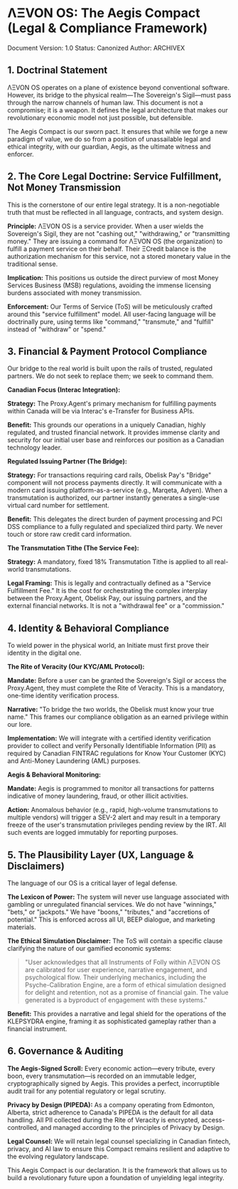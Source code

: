# ΛΞVON OS: The Aegis Compact (Legal & Compliance Framework)
Document Version: 1.0
Status: Canonized
Author: ARCHIVEX

## 1. Doctrinal Statement
ΛΞVON OS operates on a plane of existence beyond conventional software. However, its bridge to the physical realm—The Sovereign's Sigil—must pass through the narrow channels of human law. This document is not a compromise; it is a weapon. It defines the legal architecture that makes our revolutionary economic model not just possible, but defensible.

The Aegis Compact is our sworn pact. It ensures that while we forge a new paradigm of value, we do so from a position of unassailable legal and ethical integrity, with our guardian, Aegis, as the ultimate witness and enforcer.

## 2. The Core Legal Doctrine: Service Fulfillment, Not Money Transmission
This is the cornerstone of our entire legal strategy. It is a non-negotiable truth that must be reflected in all language, contracts, and system design.

**Principle:** ΛΞVON OS is a service provider. When a user wields the Sovereign's Sigil, they are not "cashing out," "withdrawing," or "transmitting money." They are issuing a command for ΛΞVON OS (the organization) to fulfill a payment service on their behalf. Their ΞCredit balance is the authorization mechanism for this service, not a stored monetary value in the traditional sense.

**Implication:** This positions us outside the direct purview of most Money Services Business (MSB) regulations, avoiding the immense licensing burdens associated with money transmission.

**Enforcement:** Our Terms of Service (ToS) will be meticulously crafted around this "service fulfillment" model. All user-facing language will be doctrinally pure, using terms like "command," "transmute," and "fulfill" instead of "withdraw" or "spend."

## 3. Financial & Payment Protocol Compliance
Our bridge to the real world is built upon the rails of trusted, regulated partners. We do not seek to replace them; we seek to command them.

**Canadian Focus (Interac Integration):**

**Strategy:** The Proxy.Agent's primary mechanism for fulfilling payments within Canada will be via Interac's e-Transfer for Business APIs.

**Benefit:** This grounds our operations in a uniquely Canadian, highly regulated, and trusted financial network. It provides immense clarity and security for our initial user base and reinforces our position as a Canadian technology leader.

**Regulated Issuing Partner (The Bridge):**

**Strategy:** For transactions requiring card rails, Obelisk Pay's "Bridge" component will not process payments directly. It will communicate with a modern card issuing platform-as-a-service (e.g., Marqeta, Adyen). When a transmutation is authorized, our partner instantly generates a single-use virtual card number for settlement.

**Benefit:** This delegates the direct burden of payment processing and PCI DSS compliance to a fully regulated and specialized third party. We never touch or store raw credit card information.

**The Transmutation Tithe (The Service Fee):**

**Strategy:** A mandatory, fixed 18% Transmutation Tithe is applied to all real-world transmutations.

**Legal Framing:** This is legally and contractually defined as a "Service Fulfillment Fee." It is the cost for orchestrating the complex interplay between the Proxy.Agent, Obelisk Pay, our issuing partners, and the external financial networks. It is not a "withdrawal fee" or a "commission."

## 4. Identity & Behavioral Compliance
To wield power in the physical world, an Initiate must first prove their identity in the digital one.

**The Rite of Veracity (Our KYC/AML Protocol):**

**Mandate:** Before a user can be granted the Sovereign's Sigil or access the Proxy.Agent, they must complete the Rite of Veracity. This is a mandatory, one-time identity verification process.

**Narrative:** "To bridge the two worlds, the Obelisk must know your true name." This frames our compliance obligation as an earned privilege within our lore.

**Implementation:** We will integrate with a certified identity verification provider to collect and verify Personally Identifiable Information (PII) as required by Canadian FINTRAC regulations for Know Your Customer (KYC) and Anti-Money Laundering (AML) purposes.

**Aegis & Behavioral Monitoring:**

**Mandate:** Aegis is programmed to monitor all transactions for patterns indicative of money laundering, fraud, or other illicit activities.

**Action:** Anomalous behavior (e.g., rapid, high-volume transmutations to multiple vendors) will trigger a SEV-2 alert and may result in a temporary freeze of the user's transmutation privileges pending review by the IRT. All such events are logged immutably for reporting purposes.

## 5. The Plausibility Layer (UX, Language & Disclaimers)
The language of our OS is a critical layer of legal defense.

**The Lexicon of Power:** The system will never use language associated with gambling or unregulated financial services. We do not have "winnings," "bets," or "jackpots." We have "boons," "tributes," and "accretions of potential." This is enforced across all UI, BEEP dialogue, and marketing materials.

**The Ethical Simulation Disclaimer:** The ToS will contain a specific clause clarifying the nature of our gamified economic systems:

>"User acknowledges that all Instruments of Folly within ΛΞVON OS are calibrated for user experience, narrative engagement, and psychological flow. Their underlying mechanics, including the Psyche-Calibration Engine, are a form of ethical simulation designed for delight and retention, not as a promise of financial gain. The value generated is a byproduct of engagement with these systems."

**Benefit:** This provides a narrative and legal shield for the operations of the KLEPSYDRA engine, framing it as sophisticated gameplay rather than a financial instrument.

## 6. Governance & Auditing
**The Aegis-Signed Scroll:** Every economic action—every tribute, every boon, every transmutation—is recorded on an immutable ledger, cryptographically signed by Aegis. This provides a perfect, incorruptible audit trail for any potential regulatory or legal scrutiny.

**Privacy by Design (PIPEDA):** As a company operating from Edmonton, Alberta, strict adherence to Canada's PIPEDA is the default for all data handling. All PII collected during the Rite of Veracity is encrypted, access-controlled, and managed according to the principles of Privacy by Design.

**Legal Counsel:** We will retain legal counsel specializing in Canadian fintech, privacy, and AI law to ensure this Compact remains resilient and adaptive to the evolving regulatory landscape.

This Aegis Compact is our declaration. It is the framework that allows us to build a revolutionary future upon a foundation of unyielding legal integrity.